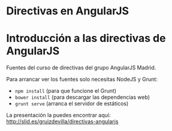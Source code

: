 # Directivas en AngularJS
Introducción a las directivas de AngularJS
==========

Fuentes del curso de directivas del grupo AngularJS Madrid.

Para arrancar ver los fuentes solo necesitas NodeJS y Grunt:

* `npm install` (para que funcione el Grunt)
* `bower install` (para descargar las dependencias web)
* `grunt serve` (arranca el servidor de estáticos)

La presentación la puedes encontrar aquí: http://slid.es/gruizdevilla/directivas-angularjs
